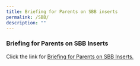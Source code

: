 ```yaml
---
title: Briefing for Parents on SBB inserts
permalink: /SBB/
description: ""
---
```


<h3>Briefing for Parents on SBB Inserts</h3>

Click the link for [Briefing for Parents on SBB Inserts.](https://drive.google.com/file/d/1w1deFiK9d6-8ynmu0_E2dy_rXJoBxnAw/view?usp=share_link)